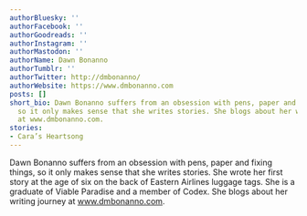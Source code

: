 ```yaml
---
authorBluesky: ''
authorFacebook: ''
authorGoodreads: ''
authorInstagram: ''
authorMastodon: ''
authorName: Dawn Bonanno
authorTumblr: ''
authorTwitter: http://dmbonanno/
authorWebsite: https://www.dmbonanno.com
posts: []
short_bio: Dawn Bonanno suffers from an obsession with pens, paper and fixing things,
  so it only makes sense that she writes stories. She blogs about her writing journey
  at www.dmbonanno.com.
stories:
- Cara’s Heartsong
---
```


Dawn Bonanno suffers from an obsession with pens, paper and fixing things, so it only makes sense that she writes stories. She wrote her first story at the age of six on the back of Eastern Airlines luggage tags. She is a graduate of Viable Paradise and a member of Codex. She blogs about her writing journey at www.dmbonanno.com.